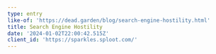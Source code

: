 ```yaml
---
type: entry
like-of: 'https://dead.garden/blog/search-engine-hostility.html'
title: Search Engine Hostility
date: '2024-01-02T22:00:42.515Z'
client_id: 'https://sparkles.sploot.com/'
---
```


